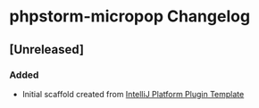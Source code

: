 <!-- Keep a Changelog guide -> https://keepachangelog.com -->

# phpstorm-micropop Changelog

## [Unreleased]
### Added
- Initial scaffold created from [IntelliJ Platform Plugin Template](https://github.com/JetBrains/intellij-platform-plugin-template)
